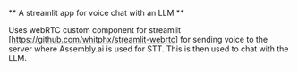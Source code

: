 ** A streamlit app for voice chat with an LLM **

Uses webRTC custom component for streamlit [https://github.com/whitphx/streamlit-webrtc] for sending voice to the server where Assembly.ai is used for STT. This is then used to chat with the LLM. 



